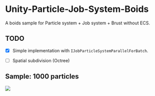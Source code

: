 # Unity-Particle-Job-System-Boids
A boids sample for Particle system + Job system + Brust without ECS.

## TODO
* [x] Simple implementation with `IJobParticleSystemParallelForBatch`.
* [ ] Spatial subdivision (Octree)


## Sample: 1000 particles
![](./screenshots/boids_1.gif)